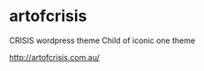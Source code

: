 artofcrisis
===========

CRISIS wordpress theme
Child of iconic one theme

http://artofcrisis.com.au/
